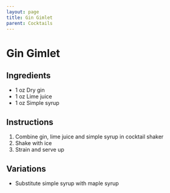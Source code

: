```yaml
---
layout: page
title: Gin Gimlet
parent: Cocktails
---
```


# Gin Gimlet

## Ingredients

- 1 oz Dry gin
- 1 oz Lime juice
- 1 oz Simple syrup

## Instructions

1. Combine gin, lime juice and simple syrup in cocktail shaker
2. Shake with ice
3. Strain and serve up

## Variations

- Substitute simple syrup with maple syrup

